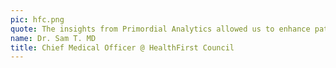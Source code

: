 ```yaml
---
pic: hfc.png
quote: The insights from Primordial Analytics allowed us to enhance patient outcomes and streamline operations effectively.
name: Dr. Sam T. MD
title: Chief Medical Officer @ HealthFirst Council
---
```

